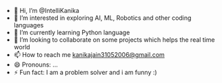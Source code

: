 - 👋 Hi, I’m @IntelliKanika 
- 👀 I’m interested in exploring AI, ML, Robotics and other coding languages 
- 🌱 I’m currently learning Python language 
- 💞️ I’m looking to collaborate on some projects which helps the real time world
- 📫 How to reach me kanikajain31052006@gmail.com
- 😄 Pronouns: ...
- ⚡ Fun fact: I am a problem solver and i am funny :)

<!---
IntelliKanika/IntelliKanika is a ✨ special ✨ repository because its `README.md` (this file) appears on your GitHub profile.
You can click the Preview link to take a look at your changes.
--->
